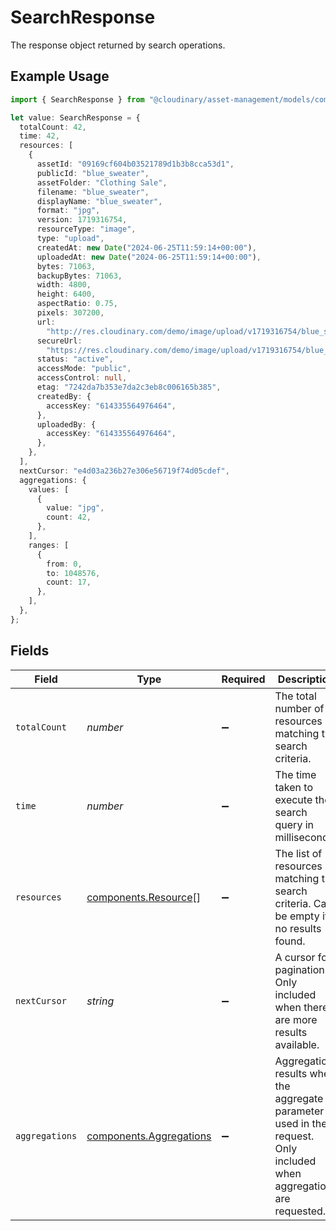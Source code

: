 # SearchResponse

The response object returned by search operations.

## Example Usage

```typescript
import { SearchResponse } from "@cloudinary/asset-management/models/components";

let value: SearchResponse = {
  totalCount: 42,
  time: 42,
  resources: [
    {
      assetId: "09169cf604b03521789d1b3b8cca53d1",
      publicId: "blue_sweater",
      assetFolder: "Clothing Sale",
      filename: "blue_sweater",
      displayName: "blue_sweater",
      format: "jpg",
      version: 1719316754,
      resourceType: "image",
      type: "upload",
      createdAt: new Date("2024-06-25T11:59:14+00:00"),
      uploadedAt: new Date("2024-06-25T11:59:14+00:00"),
      bytes: 71063,
      backupBytes: 71063,
      width: 4800,
      height: 6400,
      aspectRatio: 0.75,
      pixels: 307200,
      url:
        "http://res.cloudinary.com/demo/image/upload/v1719316754/blue_sweater.jpg",
      secureUrl:
        "https://res.cloudinary.com/demo/image/upload/v1719316754/blue_sweater.jpg",
      status: "active",
      accessMode: "public",
      accessControl: null,
      etag: "7242da7b353e7da2c3eb8c006165b385",
      createdBy: {
        accessKey: "614335564976464",
      },
      uploadedBy: {
        accessKey: "614335564976464",
      },
    },
  ],
  nextCursor: "e4d03a236b27e306e56719f74d05cdef",
  aggregations: {
    values: [
      {
        value: "jpg",
        count: 42,
      },
    ],
    ranges: [
      {
        from: 0,
        to: 1048576,
        count: 17,
      },
    ],
  },
};
```

## Fields

| Field                                                                                                                   | Type                                                                                                                    | Required                                                                                                                | Description                                                                                                             | Example                                                                                                                 |
| ----------------------------------------------------------------------------------------------------------------------- | ----------------------------------------------------------------------------------------------------------------------- | ----------------------------------------------------------------------------------------------------------------------- | ----------------------------------------------------------------------------------------------------------------------- | ----------------------------------------------------------------------------------------------------------------------- |
| `totalCount`                                                                                                            | *number*                                                                                                                | :heavy_minus_sign:                                                                                                      | The total number of resources matching the search criteria.                                                             | 42                                                                                                                      |
| `time`                                                                                                                  | *number*                                                                                                                | :heavy_minus_sign:                                                                                                      | The time taken to execute the search query in milliseconds.                                                             | 42                                                                                                                      |
| `resources`                                                                                                             | [components.Resource](../../models/components/resource.md)[]                                                            | :heavy_minus_sign:                                                                                                      | The list of resources matching the search criteria. Can be empty if no results found.                                   |                                                                                                                         |
| `nextCursor`                                                                                                            | *string*                                                                                                                | :heavy_minus_sign:                                                                                                      | A cursor for pagination. Only included when there are more results available.                                           | e4d03a236b27e306e56719f74d05cdef                                                                                        |
| `aggregations`                                                                                                          | [components.Aggregations](../../models/components/aggregations.md)                                                      | :heavy_minus_sign:                                                                                                      | Aggregation results when the aggregate parameter is used in the request. Only included when aggregations are requested. |                                                                                                                         |